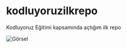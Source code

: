 # kodluyoruzilkrepo
Kodluyoruz Eğitimi kapsamında açtığım ilk repo


![Görsel](C:user/my/Desktop/repository.png)
